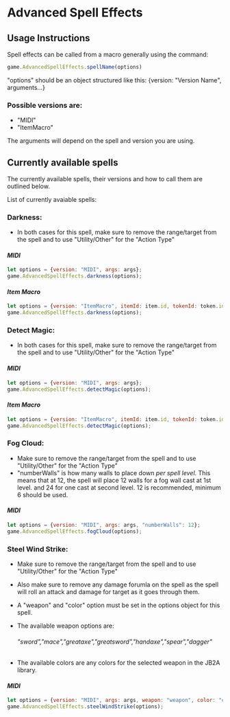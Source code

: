 # Advanced Spell Effects

## Usage Instructions
Spell effects can be called from a macro generally using the command: 
```javascript 
game.AdvancedSpellEffects.spellName(options)
```
"options" should be an object structured like this: 
{version: "Version Name", arguments...}
### Possible versions are: 
* "MIDI" 
* "ItemMacro"

The arguments will depend on the spell and version you are using.

## Currently available spells
The currently available spells, their versions and how to call them are outlined below.

List of currently avaiable spells: 

### Darkness:
- In both cases for this spell, make sure to remove the range/target from the spell and to use "Utility/Other" for the "Action Type"
#### *MIDI*
```javascript
let options = {version: "MIDI", args: args};
game.AdvancedSpellEffects.darkness(options);
```
#### *Item Macro*
```javascript
let options = {version: "ItemMacro", itemId: item.id, tokenId: token.id};
game.AdvancedSpellEffects.darkness(options);
```
### Detect Magic:
- In both cases for this spell, make sure to remove the range/target from the spell and to use "Utility/Other" for the "Action Type"
#### *MIDI*
```javascript
let options = {version: "MIDI", args: args};
game.AdvancedSpellEffects.detectMagic(options);
```
#### *Item Macro*
```javascript
let options = {version: "ItemMacro", itemId: item.id, tokenId: token.id};
game.AdvancedSpellEffects.detectMagic(options);
```

### Fog Cloud:
- Make sure to remove the range/target from the spell and to use "Utility/Other" for the "Action Type"
- "numberWalls" is how many walls to place down *per spell level*. This means that at 12, the spell will place 12 walls for a fog wall cast at 1st level. and 24 for one cast at second level. 12 is recommended, minimum 6 should be used.
#### *MIDI*
```javascript
let options = {version: "MIDI", args: args, "numberWalls": 12};
game.AdvancedSpellEffects.fogCloud(options);
```

### Steel Wind Strike:
- Make sure to remove the range/target from the spell and to use "Utility/Other" for the "Action Type" 
- Also make sure to remove any damage forumla on the spell as the spell will roll an attack and damage for target as it goes through them. 

- A "weapon" and "color" option must be set in the options object for this spell. 
- The available weapon options are: 
    ######  "sword","mace","greataxe","greatsword","handaxe","spear","dagger"
- The available colors are any colors for the selected weapon in the JB2A library.
#### *MIDI*
```javascript
let options = {version: "MIDI", args: args, weapon: "weapon", color: "color"};
game.AdvancedSpellEffects.steelWindStrike(options);
```
